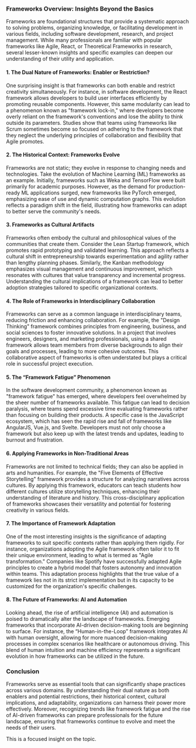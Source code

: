 ### Frameworks Overview: Insights Beyond the Basics

Frameworks are foundational structures that provide a systematic approach to solving problems, organizing knowledge, or facilitating development in various fields, including software development, research, and project management. While many professionals are familiar with popular frameworks like Agile, React, or Theoretical Frameworks in research, several lesser-known insights and specific examples can deepen our understanding of their utility and application. 

#### 1. The Dual Nature of Frameworks: Enabler or Restriction?

One surprising insight is that frameworks can both enable and restrict creativity simultaneously. For instance, in software development, the React framework allows developers to build user interfaces efficiently by promoting reusable components. However, this same modularity can lead to a phenomenon known as "framework lock-in," where developers become overly reliant on the framework's conventions and lose the ability to think outside its parameters. Studies show that teams using frameworks like Scrum sometimes become so focused on adhering to the framework that they neglect the underlying principles of collaboration and flexibility that Agile promotes.

#### 2. The Historical Context: Frameworks Evolve

Frameworks are not static; they evolve in response to changing needs and technologies. Take the evolution of Machine Learning (ML) frameworks as an example. Initially, frameworks such as Weka and TensorFlow were built primarily for academic purposes. However, as the demand for production-ready ML applications surged, new frameworks like PyTorch emerged, emphasizing ease of use and dynamic computation graphs. This evolution reflects a paradigm shift in the field, illustrating how frameworks can adapt to better serve the community's needs. 

#### 3. Frameworks as Cultural Artifacts

Frameworks often embody the cultural and philosophical values of the communities that create them. Consider the Lean Startup framework, which promotes rapid prototyping and validated learning. This approach reflects a cultural shift in entrepreneurship towards experimentation and agility rather than lengthy planning phases. Similarly, the Kanban methodology emphasizes visual management and continuous improvement, which resonates with cultures that value transparency and incremental progress. Understanding the cultural implications of a framework can lead to better adoption strategies tailored to specific organizational contexts.

#### 4. The Role of Frameworks in Interdisciplinary Collaboration

Frameworks can serve as a common language in interdisciplinary teams, reducing friction and enhancing collaboration. For example, the "Design Thinking" framework combines principles from engineering, business, and social sciences to foster innovative solutions. In a project that involves engineers, designers, and marketing professionals, using a shared framework allows team members from diverse backgrounds to align their goals and processes, leading to more cohesive outcomes. This collaborative aspect of frameworks is often understated but plays a critical role in successful project execution.

#### 5. The “Framework Fatigue” Phenomenon

In the software development community, a phenomenon known as "framework fatigue" has emerged, where developers feel overwhelmed by the sheer number of frameworks available. This fatigue can lead to decision paralysis, where teams spend excessive time evaluating frameworks rather than focusing on building their products. A specific case is the JavaScript ecosystem, which has seen the rapid rise and fall of frameworks like AngularJS, Vue.js, and Svelte. Developers must not only choose a framework but also keep up with the latest trends and updates, leading to burnout and frustration. 

#### 6. Applying Frameworks in Non-Traditional Areas

Frameworks are not limited to technical fields; they can also be applied in arts and humanities. For example, the "Five Elements of Effective Storytelling" framework provides a structure for analyzing narratives across cultures. By applying this framework, educators can teach students how different cultures utilize storytelling techniques, enhancing their understanding of literature and history. This cross-disciplinary application of frameworks showcases their versatility and potential for fostering creativity in various fields.

#### 7. The Importance of Framework Adaptation 

One of the most interesting insights is the significance of adapting frameworks to suit specific contexts rather than applying them rigidly. For instance, organizations adopting the Agile framework often tailor it to fit their unique environment, leading to what is termed as "Agile transformation." Companies like Spotify have successfully adapted Agile principles to create a hybrid model that fosters autonomy and innovation within teams. This adaptation process highlights that the true value of a framework lies not in its strict implementation but in its capacity to be customized for the organization's specific challenges.

#### 8. The Future of Frameworks: AI and Automation

Looking ahead, the rise of artificial intelligence (AI) and automation is poised to dramatically alter the landscape of frameworks. Emerging frameworks that incorporate AI-driven decision-making tools are beginning to surface. For instance, the “Human-in-the-Loop” framework integrates AI with human oversight, allowing for more nuanced decision-making processes in complex scenarios like healthcare or autonomous driving. This blend of human intuition and machine efficiency represents a significant evolution in how frameworks can be utilized in the future.

### Conclusion

Frameworks serve as essential tools that can significantly shape practices across various domains. By understanding their dual nature as both enablers and potential restrictions, their historical context, cultural implications, and adaptability, organizations can harness their power more effectively. Moreover, recognizing trends like framework fatigue and the rise of AI-driven frameworks can prepare professionals for the future landscape, ensuring that frameworks continue to evolve and meet the needs of their users.

This is a focused insight on the topic.
